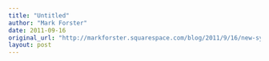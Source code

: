 ```yaml
---
title: "Untitled"
author: "Mark Forster"
date: 2011-09-16
original_url: "http://markforster.squarespace.com/blog/2011/9/16/new-system-update.html"
layout: post
---
```

